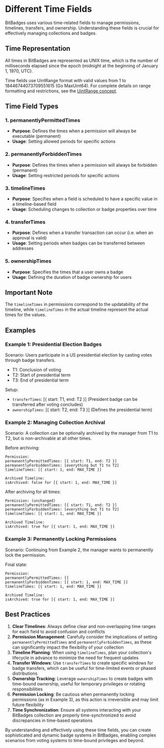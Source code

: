 # Different Time Fields

BitBadges uses various time-related fields to manage permissions, timelines, transfers, and ownership. Understanding these fields is crucial for effectively managing collections and badges.

## Time Representation

All times in BitBadges are represented as UNIX time, which is the number of milliseconds elapsed since the epoch (midnight at the beginning of January 1, 1970, UTC).

Time fields use UintRange format with valid values from 1 to 18446744073709551615 (Go MaxUint64). For complete details on range formatting and restrictions, see the [UintRange concept](uintrange.md).

## Time Field Types

### 1. permanentlyPermittedTimes
- **Purpose**: Defines the times when a permission will always be executable (permanent)
- **Usage**: Setting allowed periods for specific actions

### 2. permanentlyForbiddenTimes
- **Purpose**: Defines the times when a permission will always be forbidden (permanent)
- **Usage**: Setting restricted periods for specific actions

### 3. timelineTimes
- **Purpose**: Specifies when a field is scheduled to have a specific value in a timeline-based field
- **Usage**: Scheduling changes to collection or badge properties over time

### 4. transferTimes
- **Purpose**: Defines when a transfer transaction can occur (i.e. when an approval is valid)
- **Usage**: Setting periods when badges can be transferred between addresses

### 5. ownershipTimes
- **Purpose**: Specifies the times that a user owns a badge
- **Usage**: Defining the duration of badge ownership for users

## Important Note

The `timelineTimes` in permissions correspond to the updatability of the timeline, while `timelineTimes` in the actual timeline represent the actual times for the values.

## Examples

### Example 1: Presidential Election Badges

Scenario: Users participate in a US presidential election by casting votes through badge transfers.

- T1: Conclusion of voting
- T2: Start of presidential term  
- T3: End of presidential term

Setup:
- `transferTimes`: [{ start: T1, end: T2 }] (President badge can be transferred after voting concludes)
- `ownershipTimes`: [{ start: T2, end: T3 }] (Defines the presidential term)

### Example 2: Managing Collection Archival

Scenario: A collection can be optionally archived by the manager from T1 to T2, but is non-archivable at all other times.

Before archiving:
```
Permission:
permanentlyPermittedTimes: [{ start: T1, end: T2 }]
permanentlyForbiddenTimes: [everything but T1 to T2]
timelineTimes: [{ start: 1, end: MAX_TIME }]

Archived Timeline:
isArchived: false for [{ start: 1, end: MAX_TIME }]
```

After archiving for all times:
```
Permission: (unchanged)
permanentlyPermittedTimes: [{ start: T1, end: T2 }]
permanentlyForbiddenTimes: [everything but T1 to T2]
timelineTimes: [{ start: 1, end: MAX_TIME }]

Archived Timeline:
isArchived: true for [{ start: 1, end: MAX_TIME }]
```

### Example 3: Permanently Locking Permissions

Scenario: Continuing from Example 2, the manager wants to permanently lock the permission.

Final state:
```
Permission:
permanentlyPermittedTimes: []
permanentlyForbiddenTimes: [{ start: 1, end: MAX_TIME }]
timelineTimes: [{ start: 1, end: MAX_TIME }]

Archived Timeline:
isArchived: true for [{ start: 1, end: MAX_TIME }]
```

## Best Practices

1. **Clear Timelines**: Always define clear and non-overlapping time ranges for each field to avoid confusion and conflicts
2. **Permission Management**: Carefully consider the implications of setting `permanentlyPermittedTimes` and `permanentlyForbiddenTimes`, as these can significantly impact the flexibility of your collection
3. **Timeline Planning**: When using `timelineTimes`, plan your collection's lifecycle in advance to minimize the need for frequent updates
4. **Transfer Windows**: Use `transferTimes` to create specific windows for badge transfers, which can be useful for time-limited events or phased distributions
5. **Ownership Tracking**: Leverage `ownershipTimes` to create badges with time-bound ownership, useful for temporary privileges or rotating responsibilities
6. **Permission Locking**: Be cautious when permanently locking permissions (as in Example 3), as this action is irreversible and may limit future flexibility
7. **Time Synchronization**: Ensure all systems interacting with your BitBadges collection are properly time-synchronized to avoid discrepancies in time-based operations

By understanding and effectively using these time fields, you can create sophisticated and dynamic badge systems in BitBadges, enabling complex scenarios from voting systems to time-bound privileges and beyond.